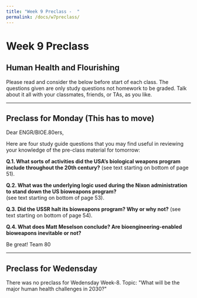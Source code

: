 ```yaml
---
title: "Week 9 Preclass -  "
permalink: /docs/w7preclass/
---
```



# Week 9 Preclass
## Human Health and Flourishing
Please read and consider the below before start of each class.
The questions given are only study questions not homework to be graded.
Talk about it all with your classmates, friends, or TAs, as you like.

_______________________________________________________________________

## Preclass for Monday (This has to move)
Dear ENGR/BIOE.80ers,

Here are four study guide questions that you may find useful in reviewing your
knowledge of the pre-class material for tomorrow:

**Q.1.  What sorts of activities did the USA’s biological weapons program include throughout the 20th century?**
  (see text starting on bottom of page 51).

**Q.2.  What was the underlying logic used during the Nixon administration to stand down the US bioweapons program?**  
(see text starting on bottom of page 53).

**Q.3.  Did the USSR halt its bioweapons program?  Why or why not?**
(see text starting on bottom of page 54).

**Q.4.  What does Matt Meselson conclude?  Are bioengineering-enabled bioweapons inevitable or not?**

Be great!  Team 80

_______________________________________________________________________

## Preclass for Wedensday 

There was no preclass for Wedensday Week-8. 
Topic: "What will be the major human health challenges in 2030?"

